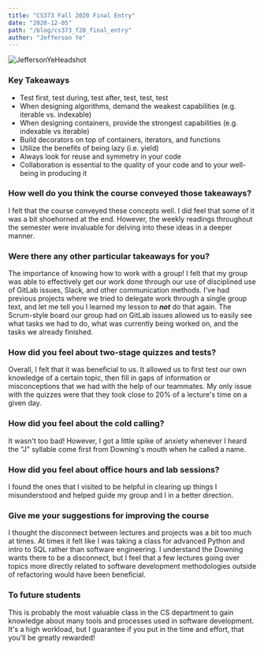 ```yaml
---
title: "CS373 Fall 2020 Final Entry"
date: "2020-12-05"
path: "/blog/cs373_f20_final_entry"
author: "Jefferson Ye"
---
```


![JeffersonYeHeadshot](/../images/JeffersonYeHeadshot.png)

### Key Takeaways

- Test first, test during, test after, test, test, test
- When designing algorithms, demand the weakest capabilities (e.g. iterable vs. indexable)
- When designing containers, provide the strongest capabilities (e.g. indexable vs iterable)
- Build decorators on top of containers, iterators, and functions
- Utilize the benefits of being lazy (i.e. yield)
- Always look for reuse and symmetry in your code
- Collaboration is essential to the quality of your code and to your well-being in producing it

### **How well do you think the course conveyed those takeaways?**

I felt that the course conveyed these concepts well. I did feel that some of it was a bit shoehorned at the end. However, the weekly readings throughout the semester were invaluable for delving into these ideas in a deeper manner.

### **Were there any other particular takeaways for you?**

The importance of knowing how to work with a group! I felt that my group was able to effectively get our work done through our use of disciplined use of GitLab issues, Slack, and other communication methods. I've had previous projects where we tried to delegate work through a single group text, and let me tell you I learned my lesson to _**not**_ do that again. The Scrum-style board our group had on GitLab issues allowed us to easily see what tasks we had to do, what was currently being worked on, and the tasks we already finished.

### **How did you feel about two-stage quizzes and tests?**

Overall, I felt that it was beneficial to us. It allowed us to first test our own knowledge of a certain topic, then fill in gaps of information or misconceptions that we had with the help of our teammates. My only issue with the quizzes were that they took close to 20% of a lecture's time on a given day.

### **How did you feel about the cold calling?**

It wasn't too bad! However, I got a little spike of anxiety whenever I heard the "J" syllable come first from Downing's mouth when he called a name.

### **How did you feel about office hours and lab sessions?**

I found the ones that I visited to be helpful in clearing up things I misunderstood and helped guide my group and I in a better direction.

### **Give me your suggestions for improving the course**

I thought the disconnect between lectures and projects was a bit too much at times. At times it felt like I was taking a class for advanced Python and intro to SQL rather than software engineering. I understand the Downing wants there to be a disconnect, but I feel that a few lectures going over topics more directly related to software development methodologies outside of refactoring would have been beneficial.

### **To future students**

This is probably the most valuable class in the CS department to gain knowledge about many tools and processes used in software development. It's a high workload, but I guarantee if you put in the time and effort, that you'll be greatly rewarded!
